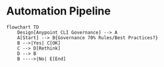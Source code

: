 # Automation Pipeline


```mermaid
flowchart TD
    Design[Anypoint CLI Governance] --> A
    A[Start] --> B{Governance 70% Rules/Best Practices?}
    B -->|Yes| C[OK]
    C --> D[Rethink]
    D --> B
    B ---->|No| E[End]
```
